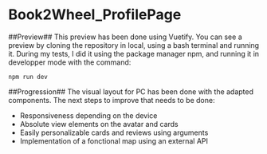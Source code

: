 # Book2Wheel_ProfilePage

##Preview##
This preview has been done using Vuetify. You can see a preview by cloning the repository in local, using a bash terminal and running it. 
During my tests, I did it using the package manager npm, and running it in developper mode with the command:
```
npm run dev
```

##Progression##
The visual layout for PC has been done with the adapted components. The next steps to improve that needs to be done:

* Responsiveness depending on the device
* Absolute view elements on the avatar and cards
* Easily personalizable cards and reviews using arguments
* Implementation of a fonctional map using an external API
